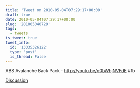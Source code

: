```yaml
---
title: 'Tweet on 2010-05-04T07:29:17+00:00'
draft: true
date: 2010-05-04T07:29:17+00:00
slug: '201005040729'
tags:
  - tweets
is_tweet: true
tweet_info:
  id: '13335326122'
  type: 'post'
  is_thread: False
---
```




ABS Avalanche Back Pack - http://youtu.be/o0bWhjNVFdE #fb

[Discussion](https://x.com/sytelus/status/13335326122)
